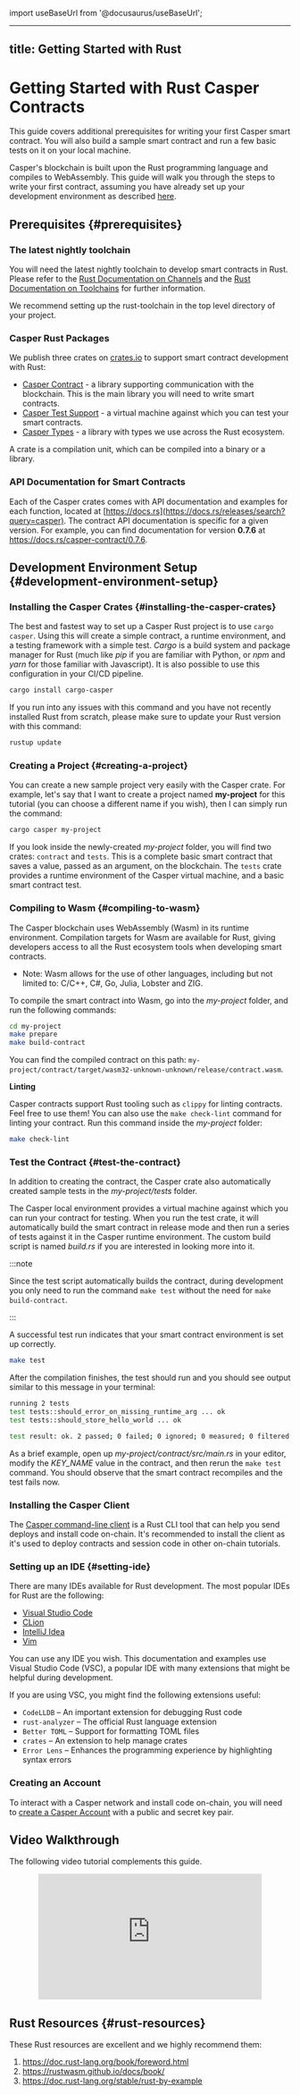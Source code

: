 import useBaseUrl from '@docusaurus/useBaseUrl';

---
title: Getting Started with Rust
---

# Getting Started with Rust Casper Contracts

This guide covers additional prerequisites for writing your first Casper smart contract. You will also build a sample smart contract and run a few basic tests on it on your local machine.

Casper's blockchain is built upon the Rust programming language and compiles to WebAssembly. This guide will walk you through the steps to write your first contract, assuming you have already set up your development environment as described [here](../prerequisites.md).

## Prerequisites {#prerequisites}

### The latest nightly toolchain

You will need the latest nightly toolchain to develop smart contracts in Rust. Please refer to the [Rust Documentation on Channels](https://rust-lang.github.io/rustup/concepts/channels.html) and the [Rust Documentation on Toolchains](https://rust-lang.github.io/rustup/concepts/toolchains.html) for further information.

We recommend setting up the rust-toolchain in the top level directory of your project.

### Casper Rust Packages

We publish three crates on [crates.io](https://crates.io/) to support smart contract development with Rust:

-   [Casper Contract](https://crates.io/crates/casper-contract) - a library supporting communication with the blockchain. This is the main library you will need to write smart contracts.
-   [Casper Test Support](https://crates.io/crates/casper-engine-test-support) - a virtual machine against which you can test your smart contracts.
-   [Casper Types](https://crates.io/crates/casper-types) - a library with types we use across the Rust ecosystem.

A crate is a compilation unit, which can be compiled into a binary or a library.

### API Documentation for Smart Contracts

Each of the Casper crates comes with API documentation and examples for each function, located at [https://docs.rs](https://docs.rs/releases/search?query=casper). The contract API documentation is specific for a given version. For example, you can find documentation for version **0.7.6** at <https://docs.rs/casper-contract/0.7.6>.


## Development Environment Setup {#development-environment-setup}

### Installing the Casper Crates {#installing-the-casper-crates}

The best and fastest way to set up a Casper Rust project is to use `cargo casper`. Using this will create a simple contract, a runtime environment, and a testing framework with a simple test. _Cargo_ is a build system and package manager for Rust (much like _pip_ if you are familiar with Python, or _npm_ and _yarn_ for those familiar with Javascript). It is also possible to use this configuration in your CI/CD pipeline.

```bash
cargo install cargo-casper
```

If you run into any issues with this command and you have not recently installed Rust from scratch, please make sure to update your Rust version with this command:

```bash
rustup update
```

### Creating a Project {#creating-a-project}

You can create a new sample project very easily with the Casper crate. For example, let's say that I want to create a project named **my-project** for this tutorial (you can choose a different name if you wish), then I can simply run the command:

```bash
cargo casper my-project
```

If you look inside the newly-created _my-project_ folder, you will find two crates: `contract` and `tests`. This is a complete basic smart contract that saves a value, passed as an argument, on the blockchain. The `tests` crate provides a runtime environment of the Casper virtual machine, and a basic smart contract test.

### Compiling to Wasm {#compiling-to-wasm}

The Casper blockchain uses WebAssembly (Wasm) in its runtime environment. Compilation targets for Wasm are available for Rust, giving developers access to all the Rust ecosystem tools when developing smart contracts.

* Note: Wasm allows for the use of other languages, including but not limited to: C/C++, C#, Go, Julia, Lobster and ZIG.

To compile the smart contract into Wasm, go into the _my-project_ folder, and run the following commands:

```bash
cd my-project
make prepare
make build-contract
```

You can find the compiled contract on this path: `my-project/contract/target/wasm32-unknown-unknown/release/contract.wasm`.

**Linting**

Casper contracts support Rust tooling such as `clippy` for linting contracts. Feel free to use them! You can also use the `make check-lint` command for linting your contract. Run this command inside the _my-project_ folder:

```bash
make check-lint
```

### Test the Contract {#test-the-contract}

In addition to creating the contract, the Casper crate also automatically created sample tests in the _my-project/tests_ folder.

The Casper local environment provides a virtual machine against which you can run your contract for testing. When you run the test crate, it will automatically build the smart contract in release mode and then run a series of tests against it in the Casper runtime environment. The custom build script is named _build.rs_ if you are interested in looking more into it.

:::note

Since the test script automatically builds the contract, during development you only need to run the command `make test` without the need for `make build-contract`.

:::

A successful test run indicates that your smart contract environment is set up correctly.

```bash
make test
```

After the compilation finishes, the test should run and you should see output similar to this message in your terminal:

```bash
running 2 tests
test tests::should_error_on_missing_runtime_arg ... ok
test tests::should_store_hello_world ... ok

test result: ok. 2 passed; 0 failed; 0 ignored; 0 measured; 0 filtered out; finished in 0.09s
```

As a brief example, open up _my-project/contract/src/main.rs_ in your editor, modify the _KEY_NAME_ value in the contract, and then rerun the `make test` command. You should observe that the smart contract recompiles and the test fails now.

### Installing the Casper Client

The [Casper command-line client](../prerequisites.md#the-casper-command-line-client) is a Rust CLI tool that can help you send deploys and install code on-chain. It's recommended to install the client as it's used to deploy contracts and session code in other on-chain tutorials.

### Setting up an IDE {#setting-ide}

There are many IDEs available for Rust development. The most popular IDEs for Rust are the following:

- [Visual Studio Code](https://code.visualstudio.com)
- [CLion](https://www.jetbrains.com/clion/)
- [IntelliJ Idea](https://www.jetbrains.com/idea/)
- [Vim](https://www.vim.org/)

You can use any IDE you wish. This documentation and examples use Visual Studio Code (VSC), a popular IDE with many extensions that might be helpful during development.


If you are using VSC, you might find the following extensions useful:

- `CodeLLDB` – An important extension for debugging Rust code
- `rust-analyzer` – The official Rust language extension
- `Better TOML` – Support for formatting TOML files
- `crates` – An extension to help manage crates
- `Error Lens` – Enhances the programming experience by highlighting syntax errors

### Creating an Account

To interact with a Casper network and install code on-chain, you will need to [create a Casper Account](../prerequisites.md#setting-up-an-account) with a public and secret key pair.

## Video Walkthrough

The following video tutorial complements this guide.

<p align="center">
<iframe width="400" height="225" src="https://www.youtube.com/embed?v=TRmmiFBwPr0&list=PL8oWxbJ-csEqi5FP87EJZViE2aLz6X1Mj&index=2" frameborder="0" allow="accelerometer; clipboard-write; encrypted-media; gyroscope; picture-in-picture" allowfullscreen></iframe>
</p>

## Rust Resources {#rust-resources}

These Rust resources are excellent and we highly recommend them:

1.  <https://doc.rust-lang.org/book/foreword.html>
2.  <https://rustwasm.github.io/docs/book/>
3.  <https://doc.rust-lang.org/stable/rust-by-example>
